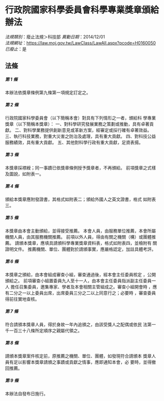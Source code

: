 # 行政院國家科學委員會科學專業獎章頒給辦法

*法規類別*：廢止法規＞科技部
*異動日期*：2014/12/01  
*法規網址*：https://law.moj.gov.tw/LawClass/LawAll.aspx?pcode=H0160050
*已廢止*：是


## 法條
##### 第 1 條
本辦法依獎章條例第九條第一項規定訂定之。

##### 第 2 條
行政院國家科學委員會（以下簡稱本會）對具有下列情形之一者，頒給科
學專業獎章（以下簡稱本獎章）：
一、對科學研究發展業務之策劃或推動，具有卓著貢獻。
二、對科學業務提供創新意見或革新方案，經審定或採行確有卓著效益。
三、執行科技業務，對重大災害之防治及處理，具有重大貢獻。
四、對科技公益服務績效，具有重大貢獻。
五、其他對科學行政有重大貢獻，足資表揚。

##### 第 3 條
本獎章採襟綬；同一事蹟已依獎章條例授予獎章者，不再頒給。
前項獎章之式樣及圖說，如附表一。

##### 第 4 條
頒給本獎章應附發證書，其格式如附表二；頒給外國人之英文證書，格式
如附表三。

##### 第 5 條
本獎章由本會主動頒給，並得接受推薦。
本會人員，由服務單位推薦，本會所屬機關人員，由其服務機關推薦。
前項以外人員，得由有關之機關（構）或團體推薦。
請頒本獎章，應填具請頒科學專業獎章資料表，格式如附表四，並檢附有
關證明文件。
推薦機關、單位、團體對於請頒事實，應嚴格認定，加註具體考評。

##### 第 6 條
本獎章之頒給，由本會組成審查小組，審查通過後，經本會主任委員核定
，公開頒給之。
前項審查小組置委員九人至十一人，由本會主任委員指派副主任委員一人
擔任召集委員，邀集專家、學者及本會相關主管組成之。審查小組開會時
，應有二分之一以上委員出席，出席委員三分之二以上同意行之；必要時
，審查委員得前往實地查核。

##### 第 7 條
符合請頒本獎章人員，得於身故一年內追頒之，由該受獎人之配偶或依民
法第一千一百三十八條所定順序之親屬代領之。

##### 第 8 條
請頒本獎章案件核定前，原推薦之機關、單位、團體，如發現符合請頒本
獎章人員有足以影響本獎章請頒之事蹟或貢獻之情事，應即通知本會，必
要時，並得撤回推薦。

##### 第 9 條
本辦法自發布日施行。


